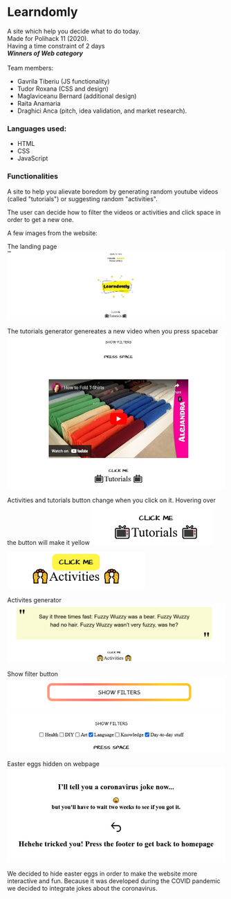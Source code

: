 # Learndomly
A site which help you decide what to do today.<br />
Made for Polihack 11 (2020).  
Having a time constraint of 2 days
<br />
__*Winners of Web category*__ <br /><br />
Team members:
* Gavrila Tiberiu (JS functionality)
* Tudor Roxana (CSS and design) 
* Maglaviceanu Bernard (additional design)
* Raita Anamaria
* Draghici Anca (pitch, idea validation, and market research).

### Languages used:
* HTML
* CSS
* JavaScript 

### Functionalities
A site to help you alievate boredom by generating random youtube videos (called "tutorials") or 
suggesting random "activities".

The user can decide how to filter the videos or activities and click space in order to get a new one.

A few images from the website: 

The landing page
![Landing page](./landing_page.png)

The tutorials generator genereates a new video when you press spacebar
![Tutorial generator](./space_pressed.png)

Activities and tutorials button change when you click on it. Hovering over the button will make it yellow
![Change activities and tutorials](./tutorials_button.png)

![Change activities and tutorials](./activities_tutorials.png)



Activites generator
![Activities generator](./activities.png)


Show filter button
![Show filter button](./show_filters.png)
![Filters](./filters.png)

Easter eggs hidden on webpage
![Easter eggs](./easter_eggs.png)

We decided to hide easter eggs in order to make the website more interactive and fun. Because it was developed during the COVID pandemic we decided to integrate jokes about the coronavirus. 
